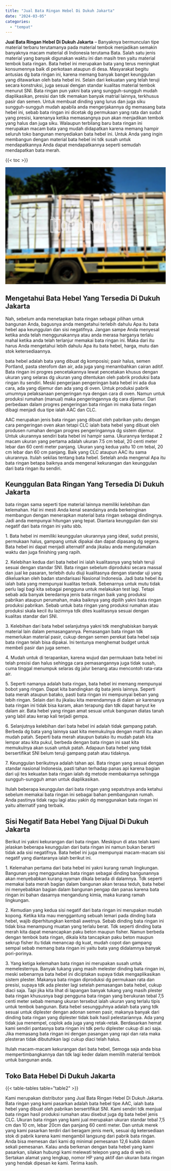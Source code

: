 ```yaml
---
title: "Jual Bata Ringan Hebel Di Dukuh Jakarta"
date: "2024-03-05"
categories: 
  - "tempat"
---
```


**Jual Bata Ringan Hebel Di Dukuh Jakarta** – Banyaknya bermunculan tipe material terbaru terutamanya pada material tembok menjadikan semakin banyaknya macam material di Indonesia terutama Bata. Salah satu jenis material yang banyak digunakan waktu ini dan masih tren yaitu material tembok bata ringan. Bata hebel ini merupakan bata yang terus meningkat konsumennya baik di perkotaan ataupun di desa. Masyarakat begitu antusias dg bata ringan ini, karena memang banyak banget keunggulan yang ditawarkan oleh bata hebel ini. Selain dari kekuatan yang telah teruji secara konstruksi, juga sesuai dengan standar kualitas material tembok menurut SNI. Bata ringan pun yakni bata yang sungguh-sungguh mudah diaplikasikan, presisi dan tdk memakan banyak matrial lainnya, terkhusus pasir dan semen. Untuk membuat dinding yang lurus dan juga siku sungguh-sungguh mudah apabila anda mengerjakannya dg memasang bata hebel ini, sebab bata ringan ini dicetak dg permukaan yang rata dan sudut yang presisi, karenanya ketika memasangnya pun akan menjadikan tembok yang halus dan juga siku. Walaupun terbilang baru bata ringan ini merupakan macam bata yang mudah didapatkan karena memang hampir seluruh toko bangunan menyediakan bata hebel ini. Untuk Anda yang ingin membangun dengan material bata hebel ini tdk susah untuk mendapatkannya Anda dapat mendapatkannya seperti semudah mendapatkan bata merah.

{{< toc >}}

![Jual Bata Ringan Hebel Di Dukuh Jakarta](/images/jual-hebel-murah-19.png)

## Mengetahui Bata Hebel Yang Tersedia Di Dukuh Jakarta

Nah, sebelum anda menetapkan bata ringan sebagai pilihan untuk bangunan Anda, bagusnya anda mengetahui terlebih dahulu Apa itu bata hebel apa keunggulan dan sisi negatifnya. Jangan sampe Anda menyesal ketika anda telah menggunakannya atau anda merasa harganya terlalu mahal ketika anda telah terlanjur memakai bata ringan ini. Maka dari itu harus Anda mengetahui lebih dahulu Apa itu bata hebel, harga, mutu dan stok ketersediaannya.

bata hebel adalah bata yang dibuat dg komposisi; pasir halus, semen Portland, pasta sterofom dan air, ada juga yang menambahkan cairan aditif. Bata ringan ini progres pencetakannya lewat pencetakan khusus dengan ukuran yang selaras dg ukuran yang ditentukan oleh pabrik produksi bata ringan itu sendiri. Meski pengerjaan pengeringan bata hebel ini ada dua cara, ada yang dijemur dan ada yang di oven. Untuk produksi pabrik umumnya pelaksanaan pengeringan nya dengan cara di oven. Namun untuk produksi rumahan (manual) maka pengeringannya dg cara dijemur. Dari perbedaan dalam progres pengeringan bata ringan ini maka bata ringan dibagi menjadi dua tipe ialah AAC dan CLC.

AAC merupakan jenis bata ringan yang dibuat oleh pabrikan yaitu dengan cara pengeringan oven akan tetapi CLC ialah bata hebel yang dibuat oleh produsen rumahan dengan progres pengeringannya dg sistem dijemur. Untuk ukurannya sendiri bata hebel ini hampir sama. Ukurannya terdapat 2 macam ukuran yang pertama adalah ukuran 7.5 cm tebal, 20 centi meter lebar dan 60 centi meter panjang. Ukuran yang kedua yaitu 10 cm tebal, 20 cm lebar dan 60 cm panjang. Baik yang CLC ataupun AAC itu sama ukurannya. Itulah sekilas tentang bata hebel. Setelah anda mengenal Apa itu bata ringan betapa baiknya anda mengenal kekurangan dan keunggulan dari bata ringan itu sendiri.

## Keunggulan Bata Ringan Yang Tersedia Di Dukuh Jakarta

bata ringan sama seperti tipe material lainnya memiliki kelebihan dan kelemahan. Hal ini mesti Anda kenal seandainya anda berkeinginan membangun dengan menerapkan material bata ringan sebagai dindingnya. Jadi anda mempunyai hitungan yang tepat. Diantara keunggulan dan sisi negatif dari bata ringan ini yaitu sbb.

1\. Bata hebel ini memiliki keunggulan ukurannya yang ideal, sudut presisi, permukaan halus, gampang untuk dipakai dan dapat dipasang dg segera. Bata hebel ini dapat menjadi alternatif anda jikalau anda mengutamakan waktu dan juga finishing yang rapih.

2\. Kelebihan kedua dari bata hebel ini ialah kualitasnya yang telah teruji sesuai dengan standar SNI. Bata ringan sebelum diproduksi secara massal dan jual ke pasaran, terlebih dulu diuji kualitasnya dengan standar uji yang dikeluarkan oleh badan standarisasi Nasional Indonesia. Jadi bata hebel itu ialah bata yang mempunyai kualitas terbaik. Sebenarnya untuk mutu tidak perlu lagi bagi kita sebagai pengguna untuk melakukan test lagi. Tetapi sebab ada banyak beredarnya jenis bata ringan baik yang produksi pabrikan ataupun perumahan, maka baiknya yang dipilih yakni bata ringan produksi pabrikan. Sebab untuk bata ringan yang produksi rumahan atau produksi skala kecil itu lazimnya tdk dites kualitasnya sesuai dengan kualitas standar dari SNI.

3\. Kelebihan dari bata hebel selanjutnya yakni tdk menghabiskan banyak material lain dalam pemasangannya. Pemasangan bata ringan tdk memerlukan material pasir, cukup dengan semen perekat bata hebel saja bata ringan telah bisa dipakai. Ini tentunya menghemat budget untuk membeli pasir dan juga semen.

4\. Mudah untuk di terapankan, karena wujud dan permukaan bata hebel ini telah presisi dan halus sehingga cara pemasangannya juga tidak susah, cuma tinggal menumpuk selaras dg jalur benang atau mencontoh rata-rata air.

5\. Seperti namanya adalah bata ringan, bata hebel ini memang mempunyai bobot yang ringan. Dapat kita bandingkan dg bata jenis lainnya. Seperti bata merah ataupun batako, pasti bata ringan ini mempunyai beban yang lebih ringan. Selain dari itu jikalau kita merendamnya di dalam air karenanya bata ringan ini tidak bisa karam, akan terapung dan tdk dapat hanyut ke dalam air. Bata hebel yang ringan amat sesuai untuk bangunan diatas tanah yang labil atau kerap kali terjadi gempa.

6\. Selanjutnya kelebihan dari bata hebel ini adalah tidak gampang patah. Berbeda dg bata yang lainnya saat kita memukulnya dengan martil itu akan mudah patah. Seperti bata merah ataupun batako itu mudah patah kita lempar atau kita pukul, berbeda dengan bata ringan ini saat kita memukulnya akan susah untuk patah. Adapaun bata hebel yang tidak bersertifikat SNI belum teruji gampang patah atau tidaknya.

7\. Keunggulan berikutnya adalah tahan api. Bata ringan yang sesuai dengan standar nasional Indonesia, pasti tahan terhadap panas api karena bagian dari uji tes kekuatan bata ringan ialah dg metode membakarnya sehingga sungguh-sungguh aman untuk diaplikasikan.

Itulah beberapa keunggulan dari bata ringan yang sepatutnya anda ketahui sebelum memakai bata ringan ini sebagai bahan pembangunan rumah. Anda pastinya tidak ragu lagi atau yakin dg menggunakan bata ringan ini yaitu alternatif yang terbaik.

## Sisi Negatif Bata Hebel Yang Dijual Di Dukuh Jakarta

Berikut ini yakni kekurangan dari bata ringan. Meskipun di atas telah kami jelaskan beberapa keunggulan dari bata ringan ini namun bukan berarti tidak ada sisi negatifnya. Bata hebel ini juga mempunyai macam-macam sisi negatif yang diantaranya ialah berikut ini.

1\. Kelemahan pertama dari bata hebel ini yakni kurang ramah lingkungan. Bangunan yang menggunakan bata ringan sebagai dinding bangunannya akan menyebabkan kurang nyaman dikala berada di dalamnya. Tdk seperti memakai bata merah bagian dalam bangunan akan terasa teduh, bata hebel ini menyebabkan bagian dalam bangunan pengap dan panas karena bata ringan ini bahan dasarnya mengandung kimia, maka kurang ramah lingkungan.

2\. Kemudian yang kedua sisi negatif dari bata ringan ini merupakan mudah kopong. Ketika kita mau menggantung sebuah lemari pada dinding bata hebel, wajib diperhitungkan kembali awetnya. Sebab dinding bata ringan ini tidak bisa menampung muatan yang terlalu berat. Tdk seperti dinding bata merah kita dapat menancapkan paku beton maupun fisher. Namun berbeda dengan tembok bata ringan, dikala kita tancapkan paku beton maupun sekrup fisher itu tidak menancap dg kuat, mudah copot dan gampang sempal sebab memang bata ringan ini yaitu bata yang didalamnya banyak pori-porinya.

3\. Yang ketiga kelemahan bata ringan ini merupakan susah untuk memelesternya. Banyak tukang yang masih melester dinding bata ringan ini, meski sebenarnya bata hebel ini diciptakan supaya tidak mengaplikasikan sistem plester. Makanya bata ringan diproduksi dg permukaan rata dan presisi, supaya tdk ada plester lagi setelah pemasangan bata hebel, cukup diaci saja. Tapi jika kita lihat di lapangan banyak tukang yang masih plester bata ringan khususnya bagi pengguna bata ringan yang berukuran tebal 7,5 centi meter sebab memang ukuran tersebut ialah ukuran yang terlalu tipis untuk tembok bangunan. Bata hebel sesungguhnya adalah bata yang tdk sesuai untuk diplester dengan adonan semen pasir, makanya banyak dari dinding bata ringan yang diplester tidak baik hasil pelestariannya. Ada yang tidak jua menempel, coplok ada juga yang retak-retak. Berdasarkan hemat kami sendiri pantasnya bata ringan ini tdk perlu diplester cukup di aci saja. Jika memasang bata ringan ini dengan pasangan yang rapi dan rata maka plesteran tidak dibutuhkan lagi cukup diaci telah halus.

Itulah macam-macam kekurangan dari bata hebel, Semoga saja anda bisa mempertimbangkannya dan tdk lagi keder dalam memilih material tembok untuk bangunan anda.

## Toko Bata Hebel Di Dukuh Jakarta

{{< table-tables table="table2" >}}

Kami merupakan distributor yang Jual Bata Ringan Hebel Di Dukuh Jakarta. Bata ringan yang kami pasarkan adalah bata hebel tipe AAC, ialah bata hebel yang dibuat oleh pabrikan bersertifikat SNI. Kami sendiri tdk menjual bata ringan hasil produksi rumahan atau disebut juga dg bata hebel jenis CLC. Ukuran bata ringan yang kami jual merupakan ukuran standar tebal 7,5 cm dan 10 cm, lebar 20cm dan panjang 60 centi meter. Dan untuk merek yang kami pasarkan terdiri dari beragam jenis merk, sesuai dg ketersediaan stok di pabrik karena kami mengambil langsung dari pabrik bata ringan. Anda bisa memesan dari kami dg minimal pemesanan 12,6 kubik dalam sekali pemesanan. Kalau anda berkenan dengan bata hebel yang kami pasarkan, silakan hubungi kami melewati telepon yang ada di web ini. Sertakan alamat yang lengkap, nomor HP yang aktif dan ukuran bata ringan yang hendak dipesan ke kami. Terima kasih.
